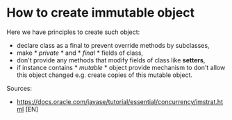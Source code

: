 # How to create immutable object
Here we have principles to create such object:
- declare class as a final to prevent override methods by subclasses,
- make * *private* * and * *final* * fields of class,
- don't provide any methods that modify fields of class like **setters**,
- if instance contains * *mutable* * object provide mechanism to don't allow this object changed e.g. create copies of this mutable object. 

Sources:
- https://docs.oracle.com/javase/tutorial/essential/concurrency/imstrat.html [EN]
